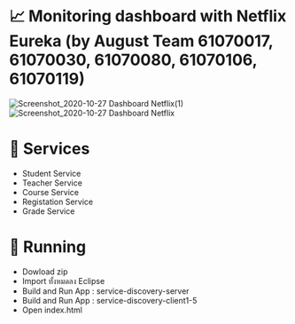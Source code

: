# :chart_with_upwards_trend: Monitoring dashboard with Netflix Eureka (by August Team 61070017, 61070030, 61070080, 61070106, 61070119)
![Screenshot_2020-10-27 Dashboard Netflix(1)](https://user-images.githubusercontent.com/41178248/97297411-9933f180-1884-11eb-82c3-db699f5845e7.png)
![Screenshot_2020-10-27 Dashboard Netflix](https://user-images.githubusercontent.com/41178248/97297289-638f0880-1884-11eb-93ac-891c770eae84.png)

# :paperclip: Services
* Student Service
* Teacher Service
* Course Service
* Registation Service
* Grade Service

# :open_file_folder: Running
- Dowload zip
- Import ทั้งหมดลง Eclipse 
- Build and Run App : service-discovery-server
- Build and Run App : service-discovery-client1-5 
- Open index.html
